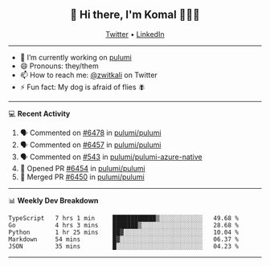 <h2 align="center"> 👋 Hi there, I'm Komal 🧑🏾‍💻 </h2>
<p align="center">
    <a href="https://twitter.com/zwitkali">Twitter</a> •
    <a href="https://www.linkedin.com/in/komal-ali/">LinkedIn</a>
</p>

--------

- 🔭 I’m currently working on [pulumi](https://github.com/pulumi/pulumi)
- 😄 Pronouns: they/them
- 📫 How to reach me: [@zwitkali](https://twitter.com/zwitkali) on Twitter
- ⚡ Fun fact: My dog is afraid of flies 🪰

--------
💻 **Recent Activity**

<!--START_SECTION:activity-->
1. 🗣 Commented on [#6478](https://github.com/pulumi/pulumi/issues/6478) in [pulumi/pulumi](https://github.com/pulumi/pulumi)
2. 🗣 Commented on [#6457](https://github.com/pulumi/pulumi/issues/6457) in [pulumi/pulumi](https://github.com/pulumi/pulumi)
3. 🗣 Commented on [#543](https://github.com/pulumi/pulumi-azure-native/issues/543) in [pulumi/pulumi-azure-native](https://github.com/pulumi/pulumi-azure-native)
4. 💪 Opened PR [#6454](https://github.com/pulumi/pulumi/pull/6454) in [pulumi/pulumi](https://github.com/pulumi/pulumi)
5. 🎉 Merged PR [#6450](https://github.com/pulumi/pulumi/pull/6450) in [pulumi/pulumi](https://github.com/pulumi/pulumi)
<!--END_SECTION:activity-->

--------

📊 **Weekly Dev Breakdown**
<!--START_SECTION:waka-->
```text
TypeScript   7 hrs 1 min     ████████████▒░░░░░░░░░░░░   49.68 % 
Go           4 hrs 3 mins    ███████▒░░░░░░░░░░░░░░░░░   28.68 % 
Python       1 hr 25 mins    ██▓░░░░░░░░░░░░░░░░░░░░░░   10.04 % 
Markdown     54 mins         █▓░░░░░░░░░░░░░░░░░░░░░░░   06.37 % 
JSON         35 mins         █░░░░░░░░░░░░░░░░░░░░░░░░   04.23 % 
```
<!--END_SECTION:waka-->

--------
